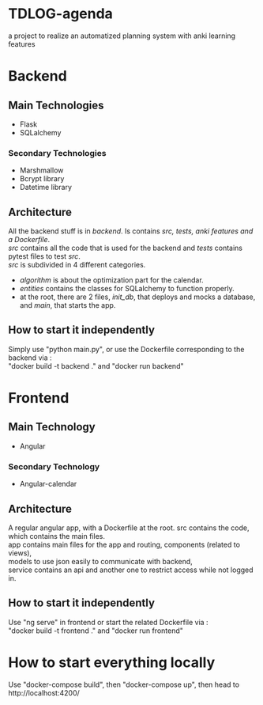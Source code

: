 # TDLOG-agenda
a project to realize an automatized planning system with anki learning features

# Backend
## Main Technologies
- Flask
- SQLalchemy

### Secondary Technologies
- Marshmallow
- Bcrypt library
- Datetime library

## Architecture
All the backend stuff is in *backend*. Is contains *src, tests, anki features and a Dockerfile*.  
*src* contains all the code that is used for the backend and *tests* contains pytest files to test *src*.  
*src* is subdivided in 4 different categories.  
 - *algorithm* is about the optimization part for the calendar.
 - *entities* contains the classes for SQLalchemy to function properly.
 - at the root, there are 2 files, *init_db*, that deploys and mocks a database, and *main*, that starts the app.

## How to start it independently
Simply use "python main.py", or use the Dockerfile corresponding to the backend via :  
"docker build -t backend ." and "docker run backend"


# Frontend
## Main Technology
- Angular
### Secondary Technology
- Angular-calendar

## Architecture
A regular angular app, with a Dockerfile at the root.
src contains the code, which contains the main files.  
app contains main files for the app and routing, components (related to views),  
models to use json easily to communicate with backend,  
service contains an api and another one to restrict access while not logged in.

## How to start it independently
Use "ng serve" in frontend or start the related Dockerfile via :  
"docker build -t frontend ." and "docker run frontend"

# How to start everything locally
Use "docker-compose build", then "docker-compose up", then head to http://localhost:4200/